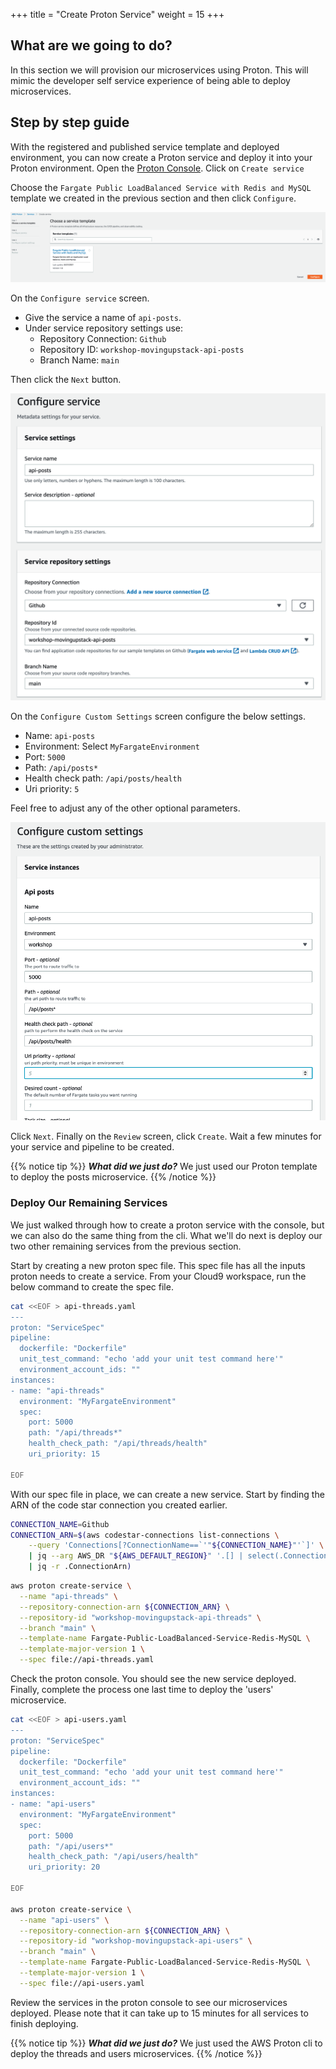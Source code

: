 +++
title = "Create Proton Service"
weight = 15
+++

## What are we going to do?
In this section we will provision our microservices using Proton.
This will mimic the developer self service experience of being able to deploy microservices.
## Step by step guide

With the registered and published service template and deployed environment, you can now create a Proton service and deploy it into your Proton environment.
Open the [Proton Console](https://console.aws.amazon.com/proton/home#/services).
Click on ```Create service```

Choose the ```Fargate Public LoadBalanced Service with Redis and MySQL``` template we created in the previous section and then click ```Configure```.

![ProtonServiceTemplate](images/15_service-template.png)

On the ```Configure service``` screen.
 - Give the service a name of ```api-posts```.
 - Under service repository settings use:
    - Repository Connection: ```Github```
    - Repository ID: ```workshop-movingupstack-api-posts```
    - Branch Name: ```main```


Then click the ```Next``` button.

![ConfigureEnvironment](images/15_configure-service.png?width=50pc)

On the ```Configure Custom Settings``` screen configure the below settings. 
- Name: ```api-posts```
- Environment: Select ```MyFargateEnvironment```
- Port: `5000`
- Path: `/api/posts*`
- Health check path: `/api/posts/health`
- Uri priority: `5`

Feel free to adjust any of the other optional parameters. 

![CustomEnvironment](images/15_service_custom.png)

Click ```Next```. 
Finally on the ```Review``` screen, click ```Create```.
Wait a few minutes for your service and pipeline to be created.

{{% notice tip %}}
***What did we just do?***
We just used our Proton template to deploy the posts microservice.
{{% /notice %}}

### Deploy Our Remaining Services

We just walked through how to create a proton service with the console, but we can also do the same thing from the cli. 
What we'll do next is deploy our two other remaining services from the previous section. 

Start by creating a new proton spec file.
This spec file has all the inputs proton needs to create a service.
From your Cloud9 workspace, run the below command to create the spec file.


```bash
cat <<EOF > api-threads.yaml
---
proton: "ServiceSpec"
pipeline:
  dockerfile: "Dockerfile"
  unit_test_command: "echo 'add your unit test command here'"
  environment_account_ids: ""
instances:
- name: "api-threads"
  environment: "MyFargateEnvironment"
  spec:
    port: 5000
    path: "/api/threads*"
    health_check_path: "/api/threads/health"
    uri_priority: 15

EOF
```

With our spec file in place, we can create a new service. 
Start by finding the ARN of the code star connection you created earlier. 

```bash
CONNECTION_NAME=Github
CONNECTION_ARN=$(aws codestar-connections list-connections \
	--query 'Connections[?ConnectionName==`'"${CONNECTION_NAME}"'`]' \
	| jq --arg AWS_DR "${AWS_DEFAULT_REGION}" '.[] | select(.ConnectionArn | contains($AWS_DR))' \
	| jq -r .ConnectionArn)
```

```bash
aws proton create-service \
  --name "api-threads" \
  --repository-connection-arn ${CONNECTION_ARN} \
  --repository-id "workshop-movingupstack-api-threads" \
  --branch "main" \
  --template-name Fargate-Public-LoadBalanced-Service-Redis-MySQL \
  --template-major-version 1 \
  --spec file://api-threads.yaml
```

Check the proton console. 
You should see the new service deployed. 
Finally, complete the process one last time to deploy the 'users' microservice.

```bash
cat <<EOF > api-users.yaml
---
proton: "ServiceSpec"
pipeline:
  dockerfile: "Dockerfile"
  unit_test_command: "echo 'add your unit test command here'"
  environment_account_ids: ""
instances:
- name: "api-users"
  environment: "MyFargateEnvironment"
  spec:
    port: 5000
    path: "/api/users*"
    health_check_path: "/api/users/health"
    uri_priority: 20

EOF

aws proton create-service \
  --name "api-users" \
  --repository-connection-arn ${CONNECTION_ARN} \
  --repository-id "workshop-movingupstack-api-users" \
  --branch "main" \
  --template-name Fargate-Public-LoadBalanced-Service-Redis-MySQL \
  --template-major-version 1 \
  --spec file://api-users.yaml
```

Review the services in the proton console to see our microservices deployed.
Please note that it can take up to 15 minutes for all services to finish deploying. 

{{% notice tip %}}
***What did we just do?***
We just used the AWS Proton cli to deploy the threads and users microservices.
{{% /notice %}}
